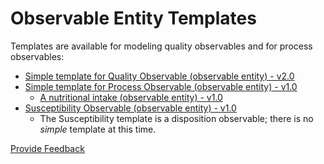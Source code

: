 # Observable Entity Templates

Templates are available for modeling quality observables and for process observables:

  * [Simple template for Quality Observable (observable entity) - v2.0](https://prod-confluence.ihtsdotools.org/display/SCTEMPLATES/Simple+template+for+Quality+Observable+%28observable+entity%29+-+v2.0)
  * [Simple template for Process Observable (observable entity) - v1.0](https://prod-confluence.ihtsdotools.org/display/SCTEMPLATES/Simple+template+for+Process+Observable+%28observable+entity%29+-+v1.0)
    * [A nutritional intake (observable entity) - v1.0](https://prod-confluence.ihtsdotools.org/display/SCTEMPLATES/A+nutritional+intake+%28observable+entity%29+-+v1.0)
  * [Susceptibility Observable (observable entity) - v1.0](https://prod-confluence.ihtsdotools.org/display/SCTEMPLATES/Susceptibility+Observable+%28observable+entity%29+-+v1.0)
    * The Susceptibility template is a disposition observable; there is no _simple_ template at this time. 

  







<a href="https://docs.google.com/forms/d/e/1FAIpQLScTmbZIf0UEQwYDkY27EEWBkaiYkHSbR0_9DmFrMLXoQLyL7Q/viewform?usp=pp_url&entry.1767247133=SCT+Editorial+Guide&entry.670899847=Observable%20Entity%20Templates" class="button primary">Provide Feedback</a>
